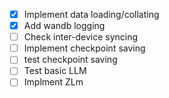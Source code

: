 
 - [x] Implement data loading/collating
 - [x] Add wandb logging
 - [ ] Check inter-device syncing
 - [ ] Implement checkpoint saving
 - [ ] test checkpoint saving
 - [ ] Test basic LLM
 - [ ] Implment ZLm
